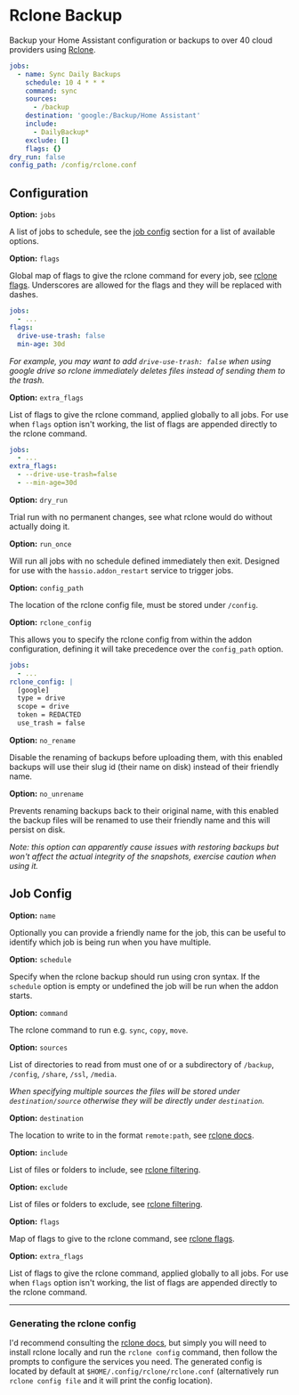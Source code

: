 # Rclone Backup

Backup your Home Assistant configuration or backups to over 40 cloud providers using [Rclone](https://rclone.org/).

```yaml
jobs:
  - name: Sync Daily Backups
    schedule: 10 4 * * *
    command: sync
    sources:
      - /backup
    destination: 'google:/Backup/Home Assistant'
    include:
      - DailyBackup*
    exclude: []
    flags: {}
dry_run: false
config_path: /config/rclone.conf
```

## Configuration

**Option:** `jobs`

A list of jobs to schedule, see the [job config](#job-config) section for a list of available options.

**Option:** `flags`

Global map of flags to give the rclone command for every job, see [rclone flags](https://rclone.org/flags). Underscores are allowed for the flags and they will be replaced with dashes.

```yaml
jobs:
  - ...
flags:
  drive-use-trash: false
  min-age: 30d
```

*For example, you may want to add `drive-use-trash: false` when using google drive so rclone immediately deletes files instead of sending them to the trash.*

**Option:** `extra_flags`

List of flags to give the rclone command, applied globally to all jobs. For use when `flags` option isn't working, the list of flags are appended directly to the rclone command.

```yaml
jobs:
  - ...
extra_flags:
  - --drive-use-trash=false
  - --min-age=30d
```

**Option:** `dry_run`

Trial run with no permanent changes, see what rclone would do without actually doing it.

**Option:** `run_once`

Will run all jobs with no schedule defined immediately then exit. Designed for use with the `hassio.addon_restart` service to trigger jobs.

**Option:** `config_path`

The location of the rclone config file, must be stored under `/config`.

**Option:** `rclone_config`

This allows you to specify the rclone config from within the addon configuration, defining it will take precedence over the `config_path` option.

```yaml
jobs:
  - ...
rclone_config: |
  [google]
  type = drive
  scope = drive
  token = REDACTED
  use_trash = false
```

**Option:** `no_rename`

Disable the renaming of backups before uploading them, with this enabled backups will use their slug id (their name on disk) instead of their friendly name.

**Option:** `no_unrename`

Prevents renaming backups back to their original name, with this enabled the backup files will be renamed to use their friendly name and this will persist on disk.

*Note: this option can apparently cause issues with restoring backups but won't affect the actual integrity of the snapshots, exercise caution when using it.*

## Job Config

**Option:** `name`

Optionally you can provide a friendly name for the job, this can be useful to identify which job is being run when you have multiple.

**Option:** `schedule`

Specify when the rclone backup should run using cron syntax. If the `schedule` option is empty or undefined the job will be run when the addon starts.

**Option:** `command`

The rclone command to run e.g. `sync`, `copy`, `move`.

**Option:** `sources`

List of directories to read from must one of or a subdirectory of `/backup`, `/config`, `/share`, `/ssl`, `/media`.

*When specifying multiple sources the files will be stored under `destination/source` otherwise they will be directly under `destination`.*

**Option:** `destination`

The location to write to in the format `remote:path`, see [rclone docs](https://rclone.org/docs).

**Option:** `include`

List of files or folders to include, see [rclone filtering](https://rclone.org/filtering).

**Option:** `exclude`

List of files or folders to exclude, see [rclone filtering](https://rclone.org/filtering).

**Option:** `flags`

Map of flags to give to the rclone command, see [rclone flags](https://rclone.org/flags).

**Option:** `extra_flags`

List of flags to give the rclone command, applied globally to all jobs. For use when `flags` option isn't working, the list of flags are appended directly to the rclone command.

---

### Generating the rclone config

I'd recommend consulting the [rclone docs](https://rclone.org/docs/), but simply you will need to install rclone locally and run the `rclone config` command, then follow the prompts to configure the services you need. The generated config is located by default at `$HOME/.config/rclone/rclone.conf` (alternatively run `rclone config file` and it will print the config location).
